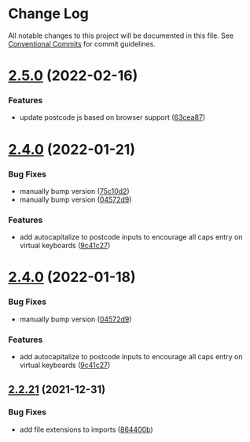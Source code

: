 # Change Log

All notable changes to this project will be documented in this file.
See [Conventional Commits](https://conventionalcommits.org) for commit guidelines.

# [2.5.0](https://github.com/coopdigital/coop-frontend/compare/@coopdigital/shared-component--postcode@2.4.0...@coopdigital/shared-component--postcode@2.5.0) (2022-02-16)


### Features

* update postcode js based on browser support ([63cea87](https://github.com/coopdigital/coop-frontend/commit/63cea87fe696daa92fd579371dbab4e512310111))





# [2.4.0](https://github.com/coopdigital/coop-frontend/compare/@coopdigital/shared-component--postcode@2.2.21...@coopdigital/shared-component--postcode@2.4.0) (2022-01-21)


### Bug Fixes

* manually bump version ([75c10d2](https://github.com/coopdigital/coop-frontend/commit/75c10d2d1032d18d468c4ee8a0f6a43ea101623b))
* manually bump version ([04572d9](https://github.com/coopdigital/coop-frontend/commit/04572d9cb12fbc23c3f89509d3550a0be921c4b7))


### Features

* add autocapitalize to postcode inputs to encourage all caps entry on virtual keyboards ([9c41c27](https://github.com/coopdigital/coop-frontend/commit/9c41c27c586944f9d593ed1169d8aa55194d7a97))





# [2.4.0](https://github.com/coopdigital/coop-frontend/compare/@coopdigital/shared-component--postcode@2.2.21...@coopdigital/shared-component--postcode@2.4.0) (2022-01-18)


### Bug Fixes

* manually bump version ([04572d9](https://github.com/coopdigital/coop-frontend/commit/04572d9cb12fbc23c3f89509d3550a0be921c4b7))


### Features

* add autocapitalize to postcode inputs to encourage all caps entry on virtual keyboards ([9c41c27](https://github.com/coopdigital/coop-frontend/commit/9c41c27c586944f9d593ed1169d8aa55194d7a97))





## [2.2.21](https://github.com/coopdigital/coop-frontend/compare/@coopdigital/shared-component--postcode@2.2.20...@coopdigital/shared-component--postcode@2.2.21) (2021-12-31)


### Bug Fixes

* add file extensions to imports ([864400b](https://github.com/coopdigital/coop-frontend/commit/864400b47670a8103c7f04a7ef8fbb013a13891e))
